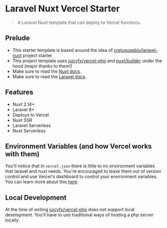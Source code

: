 # Laravel Nuxt Vercel Starter

> A Laravel Nuxt template that can deploy to Vercel functions.

## Prelude

- This starter template is based around the idea of [cretueusebiu/laravel-nuxt](https://github.com/cretueusebiu/laravel-nuxt) project starter
- This project template uses [juicyfx/vercel-php](https://github.com/juicyfx/vercel-php) and [nuxt/builder](https://github.com/nuxt/vercel-builder) under the hood (major thanks to them!)
- Make sure to read the [Nuxt docs](https://nuxtjs.org/).
- Make sure to read the [Laravel docs](https://laravel.com/).

## Features

- Nuxt 2.14+
- Laravel 8+
- Deploys to Vercel
- Nuxt SSR
- Laravel Serverless
- Nuxt Serverless

## Environment Variables (and how Vercel works with them)

You'll notice that in `vercel.json` there is little to no environment variables that laravel and nuxt needs. You're encouraged to leave them out of version control and use Vercel's dashboard to control your environment variables. You can learn more about this [here](https://vercel.com/docs/build-step#system-environment-variables)

## Local Development

At the time of writing [juicyfx/vercel-php](https://github.com/juicyfx/vercel-php) does not support local development. You'll have to use traditional ways of hosting a php server locally.
